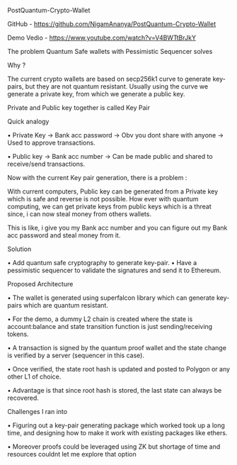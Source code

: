 PostQuantum-Crypto-Wallet

GitHub - https://github.com/NigamAnanya/PostQuantum-Crypto-Wallet

Demo Vedio - https://www.youtube.com/watch?v=V4BWTtBrJkY


The problem Quantum Safe wallets with Pessimistic Sequencer solves

Why ?

The current crypto wallets are based on secp256k1 curve to generate key-pairs, but they are not quantum resistant. Usually using the curve we generate a private key, from which we generate a public key.

Private and Public key together is called Key Pair

Quick analogy

•	Private Key → Bank acc password → Obv you dont share with anyone → Used to approve transactions.

•	Public key → Bank acc number → Can be made public and shared to receive/send transactions.

Now with the current Key pair generation, there is a problem :

With current computers, Public key can be generated from a Private key which is safe and reverse is not possible. How ever with quantum computing, we can get private keys from public keys which is a threat since, i can now steal money from others wallets.

This is like, i give you my Bank acc number and you can figure out my Bank acc password and steal money from it.

Solution

•	Add quantum safe cryptography to generate key-pair.
•	Have a pessimistic sequencer to validate the signatures and send it to Ethereum.

Proposed Architecture

•	The wallet is generated using superfalcon library which can generate key-pairs which are quantum resistant.

•	For the demo, a dummy L2 chain is created where the state is account:balance and state transition function is just sending/receiving tokens.

•	A transaction is signed by the quantum proof wallet and the state change is verified by a server (sequencer in this case).

•	Once verified, the state root hash is updated and posted to Polygon or any other L1 of choice.

•	Advantage is that since root hash is stored, the last state can always be recovered.

Challenges I ran into

•	Figuring out a key-pair generating package which worked took up a long time, and designing how to make it work with existing packages like ethers.

•	Moreover proofs could be leveraged using ZK but shortage of time and resources couldnt let me explore that option
